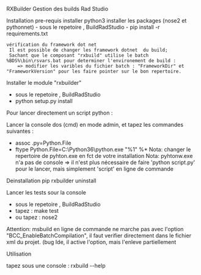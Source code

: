 RXBuilder
Gestion des builds Rad Studio

Installation
pre-requis
    installer python3
    installer les packages (nose2 et pythonnet)
      - sous le repetoire , BuildRadStudio
      - pip install -r requirements.txt

    vérification du framework dot net
     Il est possible de changer les framework dotnet  du build;
     Sachant que le composant "rxbuild" utilise le batch %BDS%\bin\rsvars.bat pour determiner l'environement de build :
        => modifier les varibles du fichier batch : "FrameworkDir" et "FrameworkVersion" pour les faire pointer sur le bon repertoire.


Installer le module "rxbuilder"
 - sous le repetoire , BuildRadStudio
 - python setup.py install

Pour lancer directement un script python :

Lancer la console dos (cmd) en mode admin, et tapez les commandes suivantes :
 - assoc .py=Python.File
 - ftype Python.File=C:\Python36\python.exe "%1" %*
 Nota: changer le repertoire de pyhton.exe en fct de votre installation
 Nota: pyhtonw.exe n'a pas de console
 => il n'est plus nécessaire de faire 'python script.py' pour le lancer, mais simplement 'script' en ligne de commande

 Deinstallation
 pip rxbuilder uninstall


Lancer les tests sour la console
 - sous le repetoire , BuildRadStudio
 - tapez : make test
 - ou tapez : nose2

 Attention:
 msbuild en ligne de commande ne marche pas avec l'option "BCC_EnableBatchCompilation",
 il faut verifier directement dans le fichier xml du projet. (bug Ide, il active l'option, mais l'enleve partiellement

 Utilisation

 tapez sous une console :
  rxbuild --help